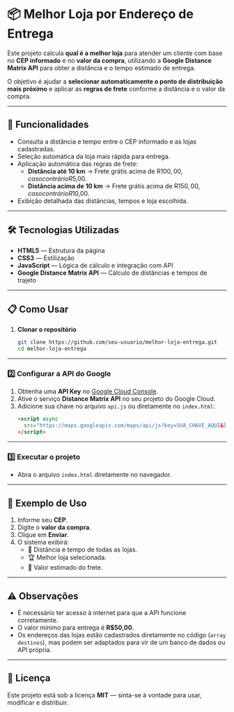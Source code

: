 # 📦 Melhor Loja por Endereço de Entrega

Este projeto calcula **qual é a melhor loja** para atender um cliente com base no **CEP informado** e no **valor da compra**, utilizando a **Google Distance Matrix API** para obter a distância e o tempo estimado de entrega.  

O objetivo é ajudar a **selecionar automaticamente o ponto de distribuição mais próximo** e aplicar as **regras de frete** conforme a distância e o valor da compra.

---

## 🚀 Funcionalidades

- Consulta a distância e tempo entre o CEP informado e as lojas cadastradas.
- Seleção automática da loja mais rápida para entrega.
- Aplicação automática das regras de frete:
  - **Distância até 10 km** → Frete grátis acima de R$100,00, caso contrário R$5,00.
  - **Distância acima de 10 km** → Frete grátis acima de R$150,00, caso contrário R$10,00.
- Exibição detalhada das distâncias, tempos e loja escolhida.

---

## 🛠 Tecnologias Utilizadas

- **HTML5** — Estrutura da página
- **CSS3** — Estilização
- **JavaScript** — Lógica de cálculo e integração com API
- **Google Distance Matrix API** — Cálculo de distâncias e tempos de trajeto

---

## 📋 Como Usar

1. **Clonar o repositório**
   ```bash
   git clone https://github.com/seu-usuario/melhor-loja-entrega.git
   cd melhor-loja-entrega
---
### 2️⃣ Configurar a API do Google

1. Obtenha uma **API Key** no [Google Cloud Console](https://console.cloud.google.com/).
2. Ative o serviço **Distance Matrix API** no seu projeto do Google Cloud.
3. Adicione sua chave no arquivo `api.js` ou diretamente no `index.html`:
   ```html
   <script async
     src="https://maps.googleapis.com/maps/api/js?key=SUA_CHAVE_AQUI&libraries=places">
   </script>
---
### 3️⃣ Executar o projeto
- Abra o arquivo `index.html` diretamente no navegador.

---

## 📌 Exemplo de Uso

1. Informe seu **CEP**.
2. Digite o **valor da compra**.
3. Clique em **Enviar**.
4. O sistema exibirá:
   - 📍 Distância e tempo de todas as lojas.
   - 🏆 Melhor loja selecionada.
   - 🚚 Valor estimado do frete.

---

## ⚠️ Observações

- É necessário ter acesso à internet para que a API funcione corretamente.
- O valor mínimo para entrega é **R$50,00**.
- Os endereços das lojas estão cadastrados diretamente no código (`array destinos`), mas podem ser adaptados para vir de um banco de dados ou API própria.

---

## 📄 Licença
Este projeto está sob a licença **MIT** — sinta-se à vontade para usar, modificar e distribuir.


